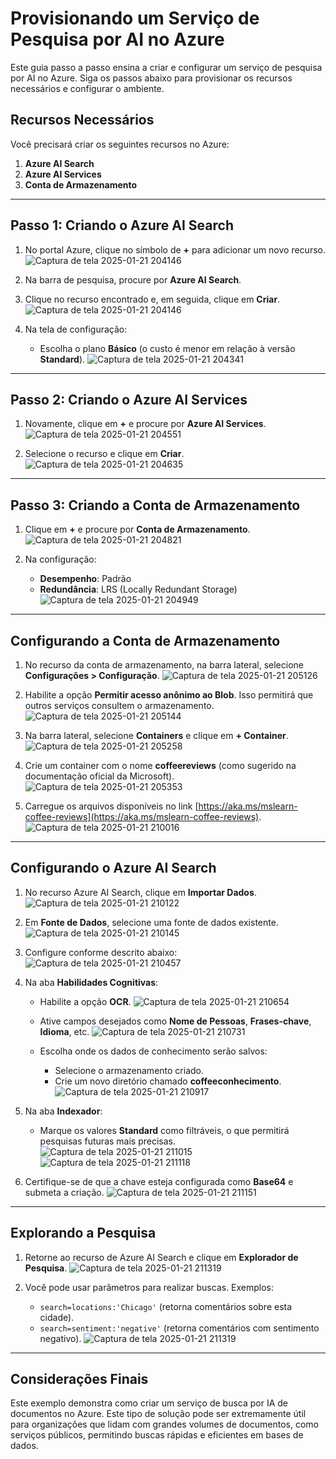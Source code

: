# Provisionando um Serviço de Pesquisa por AI no Azure

Este guia passo a passo ensina a criar e configurar um serviço de pesquisa por AI no Azure. Siga os passos abaixo para provisionar os recursos necessários e configurar o ambiente.

## Recursos Necessários

Você precisará criar os seguintes recursos no Azure:

1. **Azure AI Search**
2. **Azure AI Services**
3. **Conta de Armazenamento**

---

## Passo 1: Criando o Azure AI Search

1. No portal Azure, clique no símbolo de **+** para adicionar um novo recurso.
![Captura de tela 2025-01-21 204146](https://github.com/user-attachments/assets/e94b8440-24f9-452c-ae28-9df45a693a93)

2. Na barra de pesquisa, procure por **Azure AI Search**.
3. Clique no recurso encontrado e, em seguida, clique em **Criar**.
![Captura de tela 2025-01-21 204146](https://github.com/user-attachments/assets/3a846b3e-9bde-4f3c-b6ae-96dd822ecb87)

4. Na tela de configuração:
   - Escolha o plano **Básico** (o custo é menor em relação à versão **Standard**).
![Captura de tela 2025-01-21 204341](https://github.com/user-attachments/assets/d294ea83-7bf9-4409-8051-545b5cbe7f61)


---

## Passo 2: Criando o Azure AI Services

1. Novamente, clique em **+** e procure por **Azure AI Services**.
![Captura de tela 2025-01-21 204551](https://github.com/user-attachments/assets/fb2c7584-572f-4c75-a2c9-0dd35ac9ba64)

2. Selecione o recurso e clique em **Criar**.
![Captura de tela 2025-01-21 204635](https://github.com/user-attachments/assets/64489f71-f90e-4002-bd76-78cfee6b2b6e)


---

## Passo 3: Criando a Conta de Armazenamento

1. Clique em **+** e procure por **Conta de Armazenamento**.
![Captura de tela 2025-01-21 204821](https://github.com/user-attachments/assets/601261e1-7c7d-434e-a6c0-7e151178f68b)

2. Na configuração:
   - **Desempenho**: Padrão
   - **Redundância**: LRS (Locally Redundant Storage)
![Captura de tela 2025-01-21 204949](https://github.com/user-attachments/assets/2aa7a2e5-de48-40b4-9ee6-d032cd7b0f18)


---

## Configurando a Conta de Armazenamento

1. No recurso da conta de armazenamento, na barra lateral, selecione **Configurações > Configuração**.
![Captura de tela 2025-01-21 205126](https://github.com/user-attachments/assets/05e7e372-4447-4baa-a542-f054def73275)

2. Habilite a opção **Permitir acesso anônimo ao Blob**. Isso permitirá que outros serviços consultem o armazenamento.
![Captura de tela 2025-01-21 205144](https://github.com/user-attachments/assets/f311c60f-08f7-43ce-b378-48878a4480c3)

3. Na barra lateral, selecione **Containers** e clique em **+ Container**.
![Captura de tela 2025-01-21 205258](https://github.com/user-attachments/assets/484852ed-5c99-4454-a0eb-ddde75b23806)

4. Crie um container com o nome **coffeereviews** (como sugerido na documentação oficial da Microsoft).
![Captura de tela 2025-01-21 205353](https://github.com/user-attachments/assets/3bd55042-2b92-4545-ac3f-bbee8df51d04)

5. Carregue os arquivos disponíveis no link [https://aka.ms/mslearn-coffee-reviews](https://aka.ms/mslearn-coffee-reviews).
![Captura de tela 2025-01-21 210016](https://github.com/user-attachments/assets/a48cf656-7d66-4fe3-b911-9d70a49ad5c5)


---

## Configurando o Azure AI Search

1. No recurso Azure AI Search, clique em **Importar Dados**.
![Captura de tela 2025-01-21 210122](https://github.com/user-attachments/assets/fe5d442d-7f9e-4c4c-ad47-a5c48769f0fa)

2. Em **Fonte de Dados**, selecione uma fonte de dados existente.
![Captura de tela 2025-01-21 210145](https://github.com/user-attachments/assets/53f97f54-ce31-4cbb-9140-e59f6e735dd3)

3. Configure conforme descrito abaixo:
![Captura de tela 2025-01-21 210457](https://github.com/user-attachments/assets/b2187cb3-c2e9-4cdb-b2d0-96b148b84d5d)

4. Na aba **Habilidades Cognitivas**:
   - Habilite a opção **OCR**.
![Captura de tela 2025-01-21 210654](https://github.com/user-attachments/assets/dd64ebf1-94f6-4017-a14e-b3d9ffce21bc)

   - Ative campos desejados como **Nome de Pessoas**, **Frases-chave**, **Idioma**, etc.
![Captura de tela 2025-01-21 210731](https://github.com/user-attachments/assets/7a506927-75be-488b-9021-1c0b53e9834b)

   - Escolha onde os dados de conhecimento serão salvos:
     - Selecione o armazenamento criado.
     - Crie um novo diretório chamado **coffeeconhecimento**.
![Captura de tela 2025-01-21 210917](https://github.com/user-attachments/assets/4a78c12b-7943-43a9-8ff7-48d40ee739f0)


5. Na aba **Indexador**:
   - Marque os valores **Standard** como filtráveis, o que permitirá pesquisas futuras mais precisas.
![Captura de tela 2025-01-21 211015](https://github.com/user-attachments/assets/e9905dfc-fc20-414c-a572-171c4320006d)
![Captura de tela 2025-01-21 211118](https://github.com/user-attachments/assets/811d25cb-02fa-4266-949b-e62d1c419ed2)



6. Certifique-se de que a chave esteja configurada como **Base64** e submeta a criação.
![Captura de tela 2025-01-21 211151](https://github.com/user-attachments/assets/5bb02eb2-d7fb-4988-9e66-8b924f8924f0)

---

## Explorando a Pesquisa

1. Retorne ao recurso de Azure AI Search e clique em **Explorador de Pesquisa**.
![Captura de tela 2025-01-21 211319](https://github.com/user-attachments/assets/65ff9e0c-8aee-429a-9af2-6d8e9390fe99)

2. Você pode usar parâmetros para realizar buscas. Exemplos:
   - `search=locations:'Chicago'` (retorna comentários sobre esta cidade).
   - `search=sentiment:'negative'` (retorna comentários com sentimento negativo).
![Captura de tela 2025-01-21 211319](https://github.com/user-attachments/assets/8c4d7242-befa-4c5a-b592-207d66ef1f81)


---

## Considerações Finais

Este exemplo demonstra como criar um serviço de busca por IA de documentos no Azure. Este tipo de solução pode ser extremamente útil para organizações que lidam com grandes volumes de documentos, como serviços públicos, permitindo buscas rápidas e eficientes em bases de dados.

